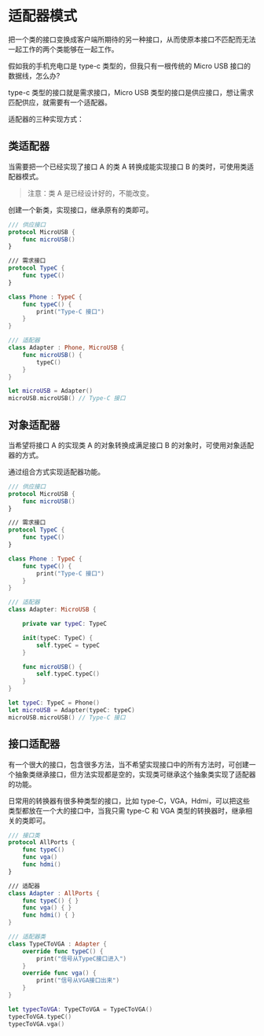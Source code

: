 # 适配器模式

把一个类的接口变换成客户端所期待的另一种接口，从而使原本接口不匹配而无法一起工作的两个类能够在一起工作。

假如我的手机充电口是 type-c 类型的，但我只有一根传统的 Micro USB 接口的数据线，怎么办?

type-c 类型的接口就是需求接口，Micro USB 类型的接口是供应接口，想让需求匹配供应，就需要有一个适配器。

适配器的三种实现方式：

## 类适配器

当需要把一个已经实现了接口 A 的类 A 转换成能实现接口 B 的类时，可使用类适配器模式。

> 注意：类 A 是已经设计好的，不能改变。

创建一个新类，实现接口，继承原有的类即可。

```swift
/// 供应接口
protocol MicroUSB {
    func microUSB()
}

/// 需求接口
protocol TypeC {
    func typeC()
}

class Phone : TypeC {
    func typeC() {
        print("Type-C 接口")
    }
}

/// 适配器
class Adapter : Phone, MicroUSB {
    func microUSB() {
        typeC()
    }
}

let microUSB = Adapter()
microUSB.microUSB() // Type-C 接口

```

## 对象适配器

当希望将接口 A 的实现类 A 的对象转换成满足接口 B 的对象时，可使用对象适配器的方式。

通过组合方式实现适配器功能。

```swift
/// 供应接口
protocol MicroUSB {
    func microUSB()
}

/// 需求接口
protocol TypeC {
    func typeC()
}

class Phone : TypeC {
    func typeC() {
        print("Type-C 接口")
    }
}

/// 适配器
class Adapter: MicroUSB {

    private var typeC: TypeC

    init(typeC: TypeC) {
        self.typeC = typeC
    }

    func microUSB() {
        self.typeC.typeC()
    }
}

let typeC: TypeC = Phone()
let microUSB = Adapter(typeC: typeC)
microUSB.microUSB() // Type-C 接口
```

## 接口适配器

有一个很大的接口，包含很多方法，当不希望实现接口中的所有方法时，可创建一个抽象类继承接口，但方法实现都是空的，实现类可继承这个抽象类实现了适配器的功能。

日常用的转换器有很多种类型的接口，比如 type-C，VGA，Hdmi，可以把这些类型都放在一个大的接口中，当我只需 type-C 和 VGA 类型的转换器时，继承相关的类即可。

```swift
/// 接口类
protocol AllPorts {
    func typeC()
    func vga()
    func hdmi()
}

/// 适配器
class Adapter : AllPorts {
    func typeC() { }
    func vga() { }
    func hdmi() { }
}

/// 适配器类
class TypeCToVGA : Adapter {
    override func typeC() {
        print("信号从TypeC接口进入")
    }
    override func vga() {
        print("信号从VGA接口出来")
    }
}

let typecToVGA: TypeCToVGA = TypeCToVGA()
typecToVGA.typeC()
typecToVGA.vga()
```
